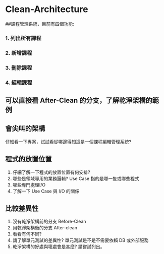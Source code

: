# Clean-Architecture

##課程管理系統，目前有四個功能: 
### 1. 列出所有課程 
### 2. 新增課程 
### 3. 刪除課程 
### 4. 編輯課程


## 可以直接看 After-Clean 的分支，了解乾淨架構的範例


## 會尖叫的架構
仔細看一下專案，試試看從哪邊得知這是一個課程編輯管理系統?

## 程式的放置位置
1. 仔細了解一下程式的放置位置有何安排?
2. 哪些是領域專用的業務邏輯? Use Case 指的是哪一隻或哪些程式
3. 哪些專門處理I/O
4. 了解一下 Use Case 與 I/O 的關係


## 比較差異性

1. 沒有乾淨架構前的分支 Before-Clean
2. 用乾淨架構後的分支 After-clean
3. 看看有何不同?
4. 請了解單元測試的差異性? 單元測試是不是不需要依賴 DB 或外部服務
5. 乾淨架構的好處與壞處會是甚麼? 請嘗試列出。



